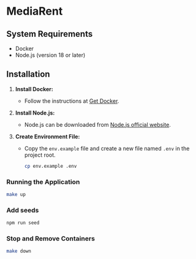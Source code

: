 # MediaRent

## System Requirements

- Docker
- Node.js (version 18 or later)

## Installation

1. **Install Docker:**
   - Follow the instructions at [Get Docker](https://docs.docker.com/get-docker/).

2. **Install Node.js:**
   - Node.js can be downloaded from [Node.js official website](https://nodejs.org/en/download/).

3. **Create Environment File:**
   - Copy the `env.example` file and create a new file named `.env` in the project root.

     ```bash
     cp env.example .env
     ```

### Running the Application

```bash
make up
```

### Add seeds

```bash
npm run seed
```

### Stop and Remove Containers

```bash
make down
```
